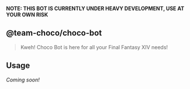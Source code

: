 **NOTE: THIS BOT IS CURRENTLY UNDER HEAVY DEVELOPMENT, USE AT YOUR OWN RISK**

## @team-choco/choco-bot

> Kweh! Choco Bot is here for all your Final Fantasy XIV needs!

## Usage

_Coming soon!_

<!--
### Adding Choco Bot to your server!

Choco Bot would like to join the party! Click [here](#todo) to accept!

### Running a dedicated version!

```sh
# If you haven't already installed Choco Bot, if you 
# have then Choco Bot should update automatically!
$ npm install -g @team-choco/choco-bot
$ choco-bot --token <your-discord-token>
```
-->
